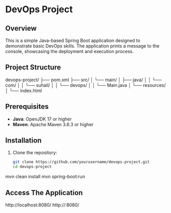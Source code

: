 # DevOps Project

## Overview
This is a simple Java-based Spring Boot application designed to demonstrate basic DevOps skills. The application prints a message to the console, showcasing the deployment and execution process.

## Project Structure

devops-project/
├── pom.xml
├── src/
│   └── main/
│       ├── java/
│       │   └── com/
│       │       └── suhail/
│       │           └── devops/
│       │               └── Main.java
│       └── resources/
│           └── index.html



## Prerequisites
- **Java**: OpenJDK 17 or higher
- **Maven**: Apache Maven 3.6.3 or higher

## Installation

1. Clone the repository:
   ```bash
   git clone https://github.com/yourusername/devops-project.git
   cd devops-project
mvn clean install
mvn spring-boot:run

## Access The Application

http://localhost:8080/
http://<IP Address>:8080/

